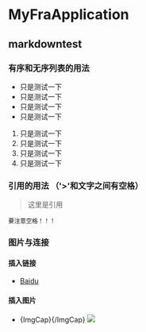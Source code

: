 # MyFraApplication
## markdowntest
### 有序和无序列表的用法

* 只是测试一下
* 只是测试一下
* 只是测试一下
* 只是测试一下

1. 只是测试一下
2. 只是测试一下
3. 只是测试一下
4. 只是测试一下

### 引用的用法 （'>'和文字之间有空格）

> 这里是引用 

    要注意空格！！！

### 图片与连接
#### 插入链接

 * []()
 [Baidu](http://baidu.com)

#### 插入图片

 * ![](){ImgCap}{/ImgCap}
 ![](http://mouapp.com/Mou_128.png)
